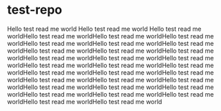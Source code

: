 # test-repo
Hello test read me world
Hello test read me world
Hello test read me worldHello test read me worldHello test read me worldHello test read me worldHello test read me worldHello test read me worldHello test read me worldHello test read me worldHello test read me worldHello test read me worldHello test read me worldHello test read me worldHello test read me worldHello test read me worldHello test read me worldHello test read me worldHello test read me worldHello test read me worldHello test read me worldHello test read me worldHello test read me worldHello test read me worldHello test read me worldHello test read me worldHello test read me worldHello test read me worldHello test read me worldHello test read me worldHello test read me worldHello test read me world




